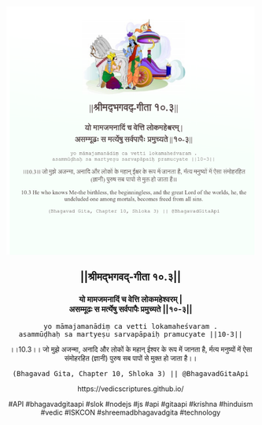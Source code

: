 <img src="../../asset/BG_10_3.png"/>
<center><h2>||श्रीमद्‍भगवद्‍-गीता १०.३||</h2>
<h3>यो मामजमनादिं च वेत्ति लोकमहेश्वरम् |<br/>असम्मूढः स मर्त्येषु सर्वपापैः प्रमुच्यते ||१०-३||</h3>
<pre>yo māmajamanādiṃ ca vetti lokamaheśvaram .<br/>asammūḍhaḥ sa martyeṣu sarvapāpaiḥ pramucyate ||10-3||</pre>
<p>।।10.3।। जो मुझे अजन्मा, अनादि और लोकों के महान् ईश्वर के रूप में जानता है, र्मत्य मनुष्यों में ऐसा संमोहरहित (ज्ञानी) पुरुष सब पापों से मुक्त हो जाता है।।</p>
<pre>(Bhagavad Gita, Chapter 10, Shloka 3) || @BhagavadGitaApi</pre><p>https://vedicscriptures.github.io/</p><p>#API #bhagavadgitaapi #slok #nodejs #js #api #gitaapi #krishna #hinduism #vedic #ISKCON #shreemadbhagavadgita #technology</p></center>